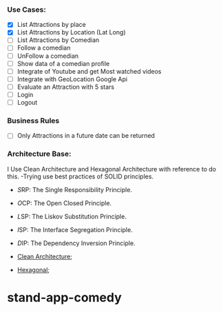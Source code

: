 ### Use Cases:
- [x] List Attractions by place
- [x] List Attractions by Location (Lat Long)
- [ ] List Attractions by Comedian
- [ ] Follow a comedian
- [ ] UnFollow a comedian
- [ ] Show data of a comedian profile
- [ ] Integrate of Youtube and get Most watched videos
- [ ] Integrate with GeoLocation Google Api
- [ ] Evaluate an Attraction with 5 stars
- [ ] Login
- [ ] Logout

### Business Rules
- [ ] Only Attractions in a future date can be returned


### Architecture Base:
I Use Clean Architecture and Hexagonal Architecture with reference to do this. 
-Trying use best practices of SOLID principles.

- *S*RP: The Single Responsibility Principle.
- *O*CP: The Open Closed Principle.
- *L*SP: The Liskov Substitution Principle.
- *I*SP: The Interface Segregation Principle.
- *D*IP: The Dependency Inversion Principle.

- [Clean Architecture](http://cleancoder.com/);
- [Hexagonal](https://alistair.cockburn.us/hexagonal-architecture/);

# stand-app-comedy

